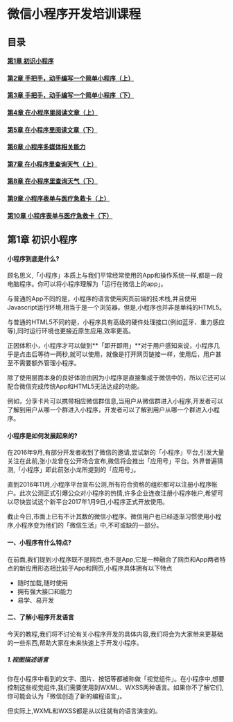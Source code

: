 # 微信小程序开发培训课程  

## 目录  

#### [第1章  初识小程序](/course-02.md)  

#### [第2章  手把手，动手编写一个简单小程序（上）](/course-01.md)  

#### [第3章  手把手，动手编写一个简单小程序（下）](/course-02.md)  

#### [第4章  在小程序里阅读文章（上）](/course-02.md)  

#### [第5章  在小程序里阅读文章（下）](/course-02.md)  

#### [第6章  小程序多媒体相关能力](/course-02.md)  

#### [第7章  在小程序里查询天气（上）](/course-02.md)  

#### [第8章  在小程序里查询天气（下）](/course-02.md)  

#### [第9章  小程序表单与医疗急救卡（上）](/course-02.md)  

#### [第10章  小程序表单与医疗急救卡（下）](/course-02.md)  

## 第1章  初识小程序  

#### 小程序到底是什么?  

顾名思义,「小程序」本质上与我们平常经常使用的App和操作系统一样,都是一段电脑程序。你可以将小程序理解为「运行在微信上的app」。  

与普通的App不同的是，小程序的语言使用网页前端的技术栈,并且使用 Javascript运行环境,相当于是一个浏览器。但是,小程序也并非是单纯的HTML5。  

与普通的HTML5不同的是，小程序具有高级的硬件处理接口(例如蓝牙、重力感应等),同时运行环境也更接近原生应用,效率更高。  

正因体积小，小程序才可以做到**「即开即用」**对于用户感知来说，小程序几乎是点击后等待一两秒,就可以使用，就像是打开网页链接一样，使用后，用户甚至不需要额外管理小程序。  

除了使用层面本身的良好体验由因为小程序是直接集成于微信中的，所以它还可以配合微信完成传统App和HTML5无法达成的功能。  

例如，分享卡片可以携带相应微信群信息,当用户从微信群进入小程序,开发者可以了解到用户从哪一个群进入小程序，开发者可以了解到用户从哪一个群进入小程序。  

#### 小程序是如何发展起来的?  

在2016年9月,有部分开发者收到了微信的邀请,尝试新的「小程序」平台,引发大量关注在此前,张小龙曾在公开场合宣布,微信将会推出「应用号」平台。外界普遍猜测,「小程序」即此前张小龙所提到的「应用号」。  

直到2016年11月,小程序平台宣布公测,所有符合资格的组织都可以注册小程序帐户。此次公测正式引爆公众对小程序的热情,许多企业连夜注册小程序帐户,希望可以尽快尝试这个新平台2017年1月9日,小程序正式开放使用。  

截止今日,市面上已有不计其数的微信小程序。微信用户也已经逐渐习惯使用小程序,小程序变为他们的「微信生活」中,不可或缺的一部分。  

#### 一、小程序有什么特点?  

在前面,我们提到:小程序既不是网页,也不是App,它是一种融合了网页和App两者特点的新应用形态相比较于App和网页,小程序具体拥有以下特点  

* 随时加载,随时使用  
* 拥有强大接口和能力  
* 易学、易开发  

#### 二、了解小程序开发语言  

今天的教程,我们将不讨论有关小程序开发的具体内容,我们将会为大家带来更基础的一些东西,帮助大家在未来快速上手开发小程序。  

##### 1.视图描述语言  

你在小程序中看到的文字、图片、按钮等都被称做「视觉组件」。在小程序中,想要控制这些视觉组件,我们需要使用到WXML、WXSS两种语言。如果你不了解它们,你可能会认为「微信创造了新的编程语言」。  

但实际上,WXML和WXSS都是从以往就有的语言演变的。

